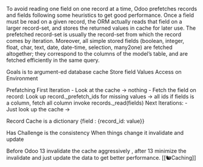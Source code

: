 To avoid reading one field on one record at a time, Odoo prefetches records and fields following some heuristics to get good performance.
Once a field must be read on a given record, the ORM actually reads that field on a larger record-set, and stores the returned values in cache for later use. The prefetched record-set is usually the record-set from which the record comes by iteration. Moreover, all simple stored fields (boolean, integer, float, char, text, date, date-time, selection, many2one) are fetched altogether; they correspond to the columns of the model’s table, and are fetched efficiently in the same query.

Goals is to argument-ed database cache
Store field Values
Access on Environment

Prefatching
	First Iteration
		- Look at the cache -> nothing
		- Fetch the field on record:
				Look up record._prefetch_ids for  missing values -> all ids
				if fields is a column, fetch all column
				invoke records._read(fields)
	Next Iterations:
		- Just look up the cache ->

Record Cache is a dictionary
{field : {record_id: value}}

Has Challenge is the consistency
When things change it invalidate and update

Before Odoo 13 invalidate the cache aggressively  , after 13 minimize the invalidate and just update the data to get better performance.
[[🐿Caching]]